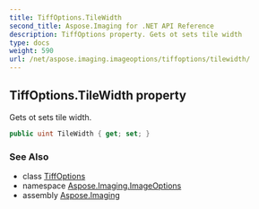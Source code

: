```yaml
---
title: TiffOptions.TileWidth
second_title: Aspose.Imaging for .NET API Reference
description: TiffOptions property. Gets ot sets tile width
type: docs
weight: 590
url: /net/aspose.imaging.imageoptions/tiffoptions/tilewidth/
---
```

## TiffOptions.TileWidth property

Gets ot sets tile width.

```csharp
public uint TileWidth { get; set; }
```

### See Also

* class [TiffOptions](../)
* namespace [Aspose.Imaging.ImageOptions](../../tiffoptions/)
* assembly [Aspose.Imaging](../../../)


